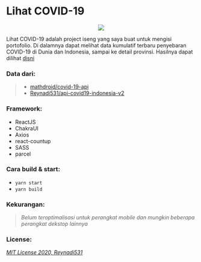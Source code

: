 # Lihat COVID-19
<p align='center'>
  <img src='https://www.site-shot.com/cached_image/GAMdRjrwEeuYnAJCrBEABA'></img>
</p>

Lihat COVID-19 adalah project iseng yang saya buat untuk mengisi portofolio. Di dalamnya dapat melihat data kumulatif terbaru penyebaran COVID-19 di Dunia dan Indonesia, sampai ke detail provinsi. Hasilnya dapat dilihat [disni](https://lihatcovid19.now.sh/)

### Data dari:
> - [mathdroid/covid-19-api](https://github.com/mathdroid/covid-19-api)<br>
> - [Reynadi531/api-covid19-indonesia-v2](https://github.com/Reynadi531/api-covid19-indonesia-v2)

### Framework:
- ReactJS
- ChakraUI
- Axios
- react-countup
- SASS
- parcel

### Cara build & start:
- `yarn start`
- `yarn build` 

### Kekurangan:
> *Belum teroptimalisasi untuk perangkat mobile dan mungkin beberapa perangkat dekstop lainnya*

### License:
[*MIT License 2020, Reynadi531*](https://opensource.org/licenses/mit-license.php) 
